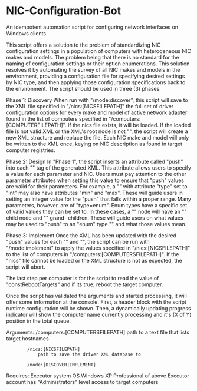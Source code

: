 # NIC-Configuration-Bot
An idempotent automation script for configuring network interfaces on Windows clients.

This script offers a solution to the problem of standardizing NIC
configuration settings in a population of computers with heterogeneous NIC
makes and models.  The problem being that there is no standard for the
naming of configuration settings or their option enumerations.  This solution
resolves it by automating the survey of all NIC makes and models in the
environment, providing a configuration file for specifying desired settings
by NIC type, and then applying those configuration specifications back to the
environment.  The script should be used in three (3) phases.

Phase 1: Discovery
When run with "/mode:discover", this script will save to the XML file
specified in "/nics:[NICSFILEPATH]" the full set of driver configuration
options for every make and model of active network adapter found in the list
of computers specified in "/computers:[COMPUTERFILEPATH]".  If the nics file
exists, it will be loaded.  If the loaded file is not valid XML or the XML's
root node is not "<nics>", the script will create a new XML structure and
replace the file.  Each NIC make and model will only be written to the XML
once, keying on NIC description as found in target computer registries.

Phase 2: Design
In "Phase 1", the script inserts an attribute called "push" into each
"<param>" tag of the generated XML.  This attribute allows users to specify
a value for each parameter and NIC.  Users must pay attention to the other
parameter attributes when setting this value to ensure that "push" values
are valid for their parameters.  For example, a "<param>" with attribute
"type" set to "int" may also have attributes "min" and "max".  These will
guide users in setting an integer value for the "push" that falls within a
proper range.  Many parameters, however, are of "type=enum".  Enum types
have a specific set of valid values they can be set to.  In these cases, a
"<param>" node will have an "<enum>" child node and "<enums>" grand-
children.  These will guide users on what values may be used to "push"
to an "enum" type "<param>" and what those values mean.

Phase 3:  Implement
Once the XML has been updated with the desired "push" values for each
"<nic>" and "<param>", the script can be run with "/mode:implement" to apply
the values specified in "/nics:[NICSFILEPATH]" to the list of computers in
"/computers:[COMPUTERSFILEPATH]".  If the "nics" file cannot be loaded or
the XML structure is not as expected, the script will abort.

The last step per computer is for the script to read the value of
"constRebootTargets" and if its true, reboot the target computer.

Once the script has validated the arguments and started processing, it
will offer some information at the console.  First, a header block with the
script runtime configuration will be shown.  Then, a dynamically updating
progress indicator will show the computer name currently processing and it's
(X of Y) position in the total queue.



Arguments:	/computers:[COMPUTERSFILEPATH]
				path to a text file that lists target hostnames

			/nics:[NICSFILEPATH]
				path to save the driver XML database to

			/mode:[DISCOVER|IMPLEMENT]

Requires:	Executor system OS WIndows XP Professional of above
			Executor account has "Administrators" level access to target
				computers
